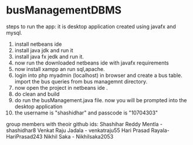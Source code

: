 # busManagementDBMS

steps to run the app:
it is desktop application created using javafx and mysql. 

1) install netbeans ide
2) install java jdk and run it
3) install java fx jedk and run it. 
4) now run the downloaded netbeans ide with javafx requirements
5) now install xampp an run sql,apache. 
6) login into php myadmin (localhost) in browser and create a bus table. import the bus queries from bus managemnt directory. 
7) now open the project in netbeans ide . 
8) do clean and build 
9) do run the busManagement.java file. now you will be prompted into the desktop application
10) the username is "shashidhar" and passcode is "10704303"


group members with theoir github ids:
Shashihar Reddy Mentla - shashidhar8
Venkat Raju Jadala - venkatraju55
Hari Prasad Rayala- HariPrasad243
Nikhil Saka - Nikhilsaka2053
